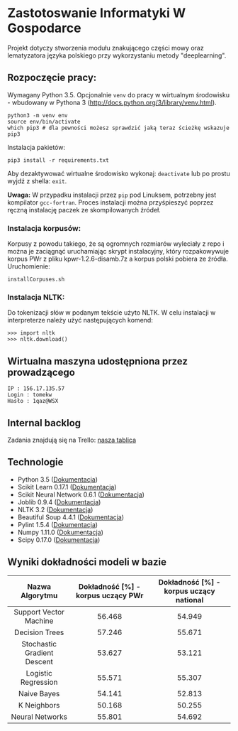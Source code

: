 # Zastotoswanie Informatyki W Gospodarce

Projekt dotyczy stworzenia modułu znakującego części mowy oraz lematyzatora języka polskiego przy wykorzystaniu metody "deeplearning".

## Rozpoczęcie pracy:

Wymagany Python 3.5. Opcjonalnie `venv` do pracy w wirtualnym środowisku - wbudowany w Pythona 3 (http://docs.python.org/3/library/venv.html).

    python3 -m venv env
    source env/bin/activate
    which pip3 # dla pewności możesz sprawdzić jaką teraz ścieżkę wskazuje pip3

Instalacja pakietów:

    pip3 install -r requirements.txt

Aby dezaktywować wirtualne środowisko wykonaj: `deactivate` lub po prostu wyjdź z shella: `exit`.

**Uwaga:**
W przypadku instalacji przez `pip` pod Linuksem, potrzebny jest kompilator `gcc-fortran`. Proces instalacji można przyśpieszyć poprzez ręczną instalację paczek ze skompilowanych źródeł.

### Instalacja korpusów:

Korpusy z powodu takiego, że są ogromnych rozmiarów wyleciały z repo i można je zaciągnąć uruchamiając skrypt instalacyjny, który rozpakowywuje korpus PWr z pliku kpwr-1.2.6-disamb.7z a korpus polski pobiera ze źródła. Uruchomienie:

	installCorpuses.sh

### Instalacja NLTK:

Do tokenizacji słów w podanym tekście użyto NLTK. W celu instalacji w interpreterze należy użyć następujących komend:

	>>> import nltk
	>>> nltk.download()

## Wirtualna maszyna udostępniona przez prowadzącego

    IP : 156.17.135.57
    Login : tomekw
    Hasło : 1qaz@WSX

## Internal backlog
Zadania znajdują się na Trello: [nasza tablica](https://trello.com/b/XU09b2u5/zastosowanie-informatyki-w-gospodarce-projekt-deeplearning-lematyzacja-pos-tagging)

## Technologie
   - Python 3.5 ([Dokumentacja](http://docs.python.org/3.5/))
   - Scikit Learn 0.17.1 ([Dokumentacja](http://http://scikit-learn.org/0.17/documentation.html))
   - Scikit Neural Network 0.6.1 ([Dokumentacja](https://scikit-neuralnetwork.readthedocs.org/en/latest/))
   - Joblib 0.9.4 ([Dokumentacja](https:/pythonhosted.org/joblib/))
   - NLTK 3.2 ([Dokumentacja](http://www.nltk.org))
   - Beautiful Soup 4.4.1 ([Dokumentacja](https://www.crummy.com/software/BeautifulSoup/bs4/doc/))
   - Pylint 1.5.4 ([Dokumentacja](http://www.pylint.org))
   - Numpy 1.11.0 ([Dokumentacja](http://www.numpy.org))
   - Scipy 0.17.0 ([Dokumentacja](http://www.scipy.org))

## Wyniki dokładności modeli w bazie

| **Nazwa Algorytmu**          | **Dokładność [%] - korpus uczący PWr** | **Dokładność [%] - korpus uczący national** |
|:----------------------------:|:--------------------------------------:|:-------------------------------------------:|
| Support Vector Machine       | 56.468 | 54.949 |
| Decision Trees               | 57.246 | 55.671 |
| Stochastic Gradient Descent  | 53.627 | 53.121 |
| Logistic Regression          | 55.571 | 55.307 |
| Naive Bayes                  | 54.141 | 52.813 |
| K Neighbors                  | 50.168 | 50.255 |
| Neural Networks              | 55.801 | 54.692 |

